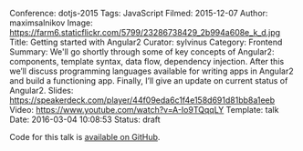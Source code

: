 Conference: dotjs-2015
Tags: JavaScript
Filmed: 2015-12-07
Author: maximsalnikov
Image: https://farm6.staticflickr.com/5799/23286738429_2b994a608e_k_d.jpg
Title: Getting started with Angular2
Curator: sylvinus
Category: Frontend
Summary: We'll go shortly through some of  key concepts of Angular2: components, template syntax, data flow, dependency injection. After this we’ll discuss programming languages available for writing apps in Angular2 and build a functioning app. Finally, I’ll give an update on current status of Angular2.
Slides: https://speakerdeck.com/player/44f09eda6c1f4e158d691d81bb8a1eeb
Video: https://www.youtube.com/watch?v=A-Io9TQqqLY
Template: talk
Date: 2016-03-04 10:08:53
Status: draft

Code for this talk is [available on GitHub](https://github.com/webmaxru/angular2-dotconf).